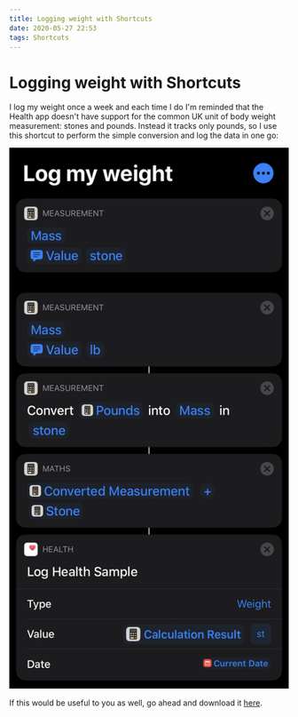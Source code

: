 ```yaml
---
title: Logging weight with Shortcuts
date: 2020-05-27 22:53
tags: Shortcuts
---
```


# Logging weight with Shortcuts

I log my weight once a week and each time I do I'm reminded that the Health app doesn't have support for the common UK unit of body weight measurement: stones and pounds. Instead it tracks only pounds, so I use this shortcut to perform the simple conversion and log the data in one go:

![](/assets/images/2020/05/log-my-weight.png)

If this would be useful to you as well, go ahead and download it [here](https://www.icloud.com/shortcuts/4c676ab2ba7f4e9995d43195ad03a1fa).
